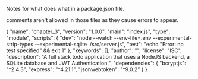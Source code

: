 Notes for what does what in a package.json file.

comments aren't allowed in those files as they cause errors to appear.

{
  "name": "chapter_3",
  "version": "1.0.0",
  "main": "index.js",
  "type": "module", <!-- the module tyle will allow for "import style reference to packages" the default is called common.js-->
  "scripts": {
    "dev": "node --watch --env-file=.env --experimental-strip-types --experimental-sqlite ./src/server.js",
    "test": "echo \"Error: no test specified\" && exit 1"
  },
  "keywords": [],
  "author": "",
  "license": "ISC",
  "description": "A full stack todo application that uses a NodeJS backend, a SQLite database and JWT Authentication.",
  "dependencies": {
    "bcryptjs": "^2.4.3",
    "express": "^4.21.1",
    "jsonwebtoken": "^9.0.2"
  }
}